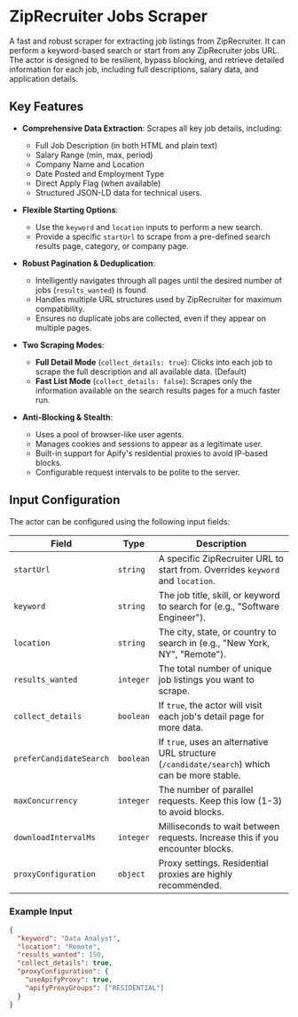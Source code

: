 # ZipRecruiter Jobs Scraper

A fast and robust scraper for extracting job listings from ZipRecruiter. It can perform a keyword-based search or start from any ZipRecruiter jobs URL. The actor is designed to be resilient, bypass blocking, and retrieve detailed information for each job, including full descriptions, salary data, and application details.

## Key Features

*   **Comprehensive Data Extraction**: Scrapes all key job details, including:
    *   Full Job Description (in both HTML and plain text)
    *   Salary Range (min, max, period)
    *   Company Name and Location
    *   Date Posted and Employment Type
    *   Direct Apply Flag (when available)
    *   Structured JSON-LD data for technical users.

*   **Flexible Starting Options**:
    *   Use the `keyword` and `location` inputs to perform a new search.
    *   Provide a specific `startUrl` to scrape from a pre-defined search results page, category, or company page.

*   **Robust Pagination & Deduplication**:
    *   Intelligently navigates through all pages until the desired number of jobs (`results_wanted`) is found.
    *   Handles multiple URL structures used by ZipRecruiter for maximum compatibility.
    *   Ensures no duplicate jobs are collected, even if they appear on multiple pages.

*   **Two Scraping Modes**:
    *   **Full Detail Mode** (`collect_details: true`): Clicks into each job to scrape the full description and all available data. (Default)
    *   **Fast List Mode** (`collect_details: false`): Scrapes only the information available on the search results pages for a much faster run.

*   **Anti-Blocking & Stealth**:
    *   Uses a pool of browser-like user agents.
    *   Manages cookies and sessions to appear as a legitimate user.
    *   Built-in support for Apify's residential proxies to avoid IP-based blocks.
    *   Configurable request intervals to be polite to the server.

## Input Configuration

The actor can be configured using the following input fields:

| Field | Type | Description |
|---|---|---|
| `startUrl` | `string` | A specific ZipRecruiter URL to start from. Overrides `keyword` and `location`. |
| `keyword` | `string` | The job title, skill, or keyword to search for (e.g., "Software Engineer"). |
| `location` | `string` | The city, state, or country to search in (e.g., "New York, NY", "Remote"). |
| `results_wanted` | `integer` | The total number of unique job listings you want to scrape. |
| `collect_details` | `boolean` | If `true`, the actor will visit each job's detail page for more data. |
| `preferCandidateSearch` | `boolean` | If `true`, uses an alternative URL structure (`/candidate/search`) which can be more stable. |
| `maxConcurrency` | `integer` | The number of parallel requests. Keep this low (1-3) to avoid blocks. |
| `downloadIntervalMs` | `integer` | Milliseconds to wait between requests. Increase this if you encounter blocks. |
| `proxyConfiguration` | `object` | Proxy settings. Residential proxies are highly recommended. |

### Example Input

```json
{
  "keyword": "Data Analyst",
  "location": "Remote",
  "results_wanted": 150,
  "collect_details": true,
  "proxyConfiguration": {
    "useApifyProxy": true,
    "apifyProxyGroups": ["RESIDENTIAL"]
  }
}
```